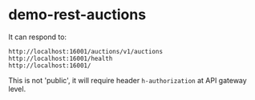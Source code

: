 # demo-rest-auctions

It can respond to:

```plain
http://localhost:16001/auctions/v1/auctions
http://localhost:16001/health
http://localhost:16001/
```

This is not 'public', it will require header `h-authorization` at API gateway level.
